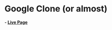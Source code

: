 # Google Clone (or almost)

#### - [Live Page](https://stbnlen.github.io/google-homepage/ "Live Page")